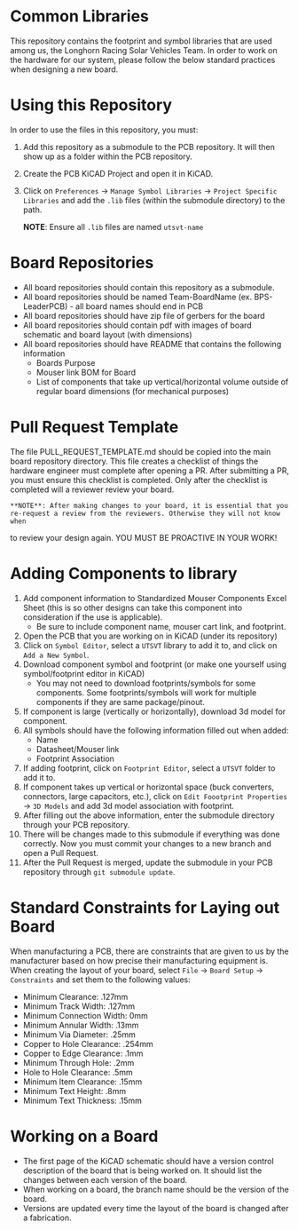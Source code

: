 # Common Libraries
This repository contains the footprint and symbol libraries that are used among us, the Longhorn Racing Solar Vehicles Team. 
In order to work on the hardware for our system, please follow the below standard practices when designing a new board.

# Using this Repository
In order to use the files in this repository, you must:
1. Add this repository as a submodule to the PCB repository. It will then show up as a folder within the PCB repository.
2. Create the PCB KiCAD Project and open it in KiCAD.
3. Click on `Preferences` -> `Manage Symbol Libraries` -> `Project Specific Libraries` and add the `.lib` files (within the submodule directory) to the path.

    **NOTE**: Ensure all `.lib` files are named `utsvt-name`

# Board Repositories
* All board repositories should contain this repository as a submodule.
* All board repositories should be named Team-BoardName (ex. BPS-LeaderPCB) - all board names should end in PCB
* All board repositories should have zip file of gerbers for the board
* All board repositories should contain pdf with images of board schematic and board layout (with dimensions)
* All board repositories should have README that contains the following information
    * Boards Purpose
    * Mouser link BOM for Board
    * List of components that take up vertical/horizontal volume outside of regular board dimensions (for mechanical purposes)

# Pull Request Template
The file PULL_REQUEST_TEMPLATE.md should be copied into the main board repository directory. This file creates a checklist of 
things the hardware engineer must complete after opening a PR. After submitting a PR, you must ensure this checklist is completed. Only after
the checklist is completed will a reviewer review your board.

    **NOTE**: After making changes to your board, it is essential that you re-request a review from the reviewers. Otherwise they will not know when
to review your design again. YOU MUST BE PROACTIVE IN YOUR WORK!

# Adding Components to library
1. Add component information to Standardized Mouser Components Excel Sheet (this is so other designs can take this component into consideration if the use is applicable).
    * Be sure to include component name, mouser cart link, and footprint.
2. Open the PCB that you are working on in KiCAD (under its repository)
3. Click on `Symbol Editor`, select a `UTSVT` library to add it to, and click on `Add a New Symbol`.
4. Download component symbol and footprint (or make one yourself using symbol/footprint editor in KiCAD)
    * You may not need to download footprints/symbols for some components. Some footprints/symbols will work for multiple components if they are same package/pinout.
5. If component is large (vertically or horizontally), download 3d model for component.
6. All symbols should have the following information filled out when added:
    * Name
    * Datasheet/Mouser link
    * Footprint Association
7. If adding footprint, click on `Footprint Editor`, select a `UTSVT` folder to add it to.
8. If component takes up vertical or horizontal space (buck converters, connectors, large capacitors, etc.), click on `Edit Foootprint Properties` -> `3D Models` and add 3d model association with footprint.
9. After filling out the above information, enter the submodule directory through your PCB repository.
10. There will be changes made to this submodule if everything was done correctly. Now you must commit your changes to a new branch and open a Pull Request.
11. After the Pull Request is merged, update the submodule in your PCB repository through `git submodule update`.

# Standard Constraints for Laying out Board
When manufacturing a PCB, there are constraints that are given to us by the manufacturer based on how precise their manufacturing equipment is. When creating the layout of your board, select
`File` -> `Board Setup` -> `Constraints` and set them to the following values:
* Minimum Clearance: .127mm
* Minimum Track Width: .127mm
* Minimum Connection Width: 0mm
* Minimum Annular Width: .13mm
* Minimum Via Diameter: .25mm
* Copper to Hole Clearance: .254mm
* Copper to Edge Clearance: .1mm
* Minimum Through Hole: .2mm
* Hole to Hole Clearance: .5mm
* Minimum Item Clearance: .15mm
* Minimum Text Height: .8mm
* Minimum Text Thickness: .15mm

# Working on a Board
* The first page of the KiCAD schematic should have a version control description of the board that is being worked on. It should list the changes between each version of the board.
* When working on a board, the branch name should be the version of the board.
* Versions are updated every time the layout of the board is changed after a fabrication.